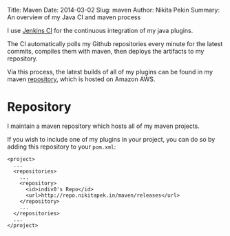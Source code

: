 Title: Maven
Date: 2014-03-02
Slug: maven
Author: Nikita Pekin
Summary: An overview of my Java CI and maven process

I use [Jenkins CI](http://ci.nikitapek.in/) for the continuous integration of my java plugins.

The CI automatically polls my Github repositories every minute for the latest commits, compiles them with maven, then deploys the artifacts to my repository.

Via this process, the latest builds of all of my plugins can be found in my maven [repository](#repository), which is hosted on Amazon AWS.

Repository
==========

I maintain a maven repository which hosts all of my maven projects.

If you wish to include one of my plugins in your project, you can do so by adding this repository to your `pom.xml`:

    <project>
      ...
      <repositories>
        ...
        <repository>
          <id>indiv0's Repo</id>
          <url>http://repo.nikitapek.in/maven/releases</url>
        </repository>
        ...
      </repositories>
      ...
    </project>
